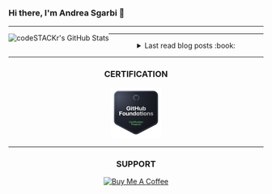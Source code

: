 ### Hi there, I'm Andrea Sgarbi 👋

---

  <img align="left" alt="codeSTACKr's GitHub Stats" src="https://github-readme-stats.vercel.app/api?username=Andrea-Sgarbi&show_icons=true&hide_border=false&title_color=ff652f&icon_color=FFE400&bg_color=09131B&text_color=ffffff&border_color=0c1a25" />

---
     
<details align="center">
   <summary> Last read blog posts :book: </summary>

<!-- BLOG-POST-LIST:START -->
- [No title](https://app.daily.dev/posts/5B9ShiWe5?utm_source=rss&utm_medium=bookmarks&utm_campaign=jZu2oVM8P7ANqyhPj594t)
- [Code Timeline Generator](https://app.daily.dev/posts/8d5kc29iZ?utm_source=rss&utm_medium=bookmarks&utm_campaign=jZu2oVM8P7ANqyhPj594t)
- [Data structures and algorithms cheat sheet for interviews](https://app.daily.dev/posts/BGTWOaguA?utm_source=rss&utm_medium=bookmarks&utm_campaign=jZu2oVM8P7ANqyhPj594t)
- [Password Cracking 101](https://app.daily.dev/posts/b76flEiLL?utm_source=rss&utm_medium=bookmarks&utm_campaign=jZu2oVM8P7ANqyhPj594t)
- [No title](https://app.daily.dev/posts/lYg4Averp?utm_source=rss&utm_medium=bookmarks&utm_campaign=jZu2oVM8P7ANqyhPj594t)
<!-- BLOG-POST-LIST:END -->

</details>

---

<h3 align="center">CERTIFICATION</h3>

<p align="center"><a href="https://www.credly.com/badges/97089e2d-8495-4007-b49e-de2d9d0d58a5/public_url" target="_blank"><img src="./src/github-foundations.png" alt="GitHub Foundations" style="height: 100px !important;width: 100px !important;" ></a></p>

---

<h3 align="center">SUPPORT</h3>

<p align="center"><a href="https://www.buymeacoffee.com/Andrea.Sgarbi" target="_blank"><img src="https://cdn.buymeacoffee.com/buttons/v2/default-yellow.png" alt="Buy Me A Coffee" style="height: 50px !important;width: 210px !important;" ></a></p>
